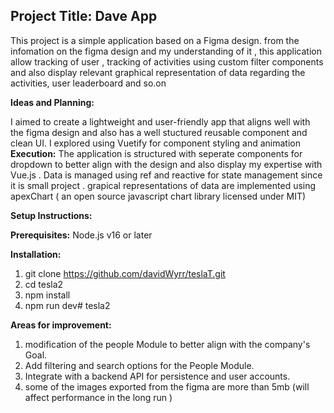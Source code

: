 ## Project Title: Dave App

This project is a simple application based on a Figma design. from the infomation on the figma design and my understanding of it , this application allow tracking of user , tracking of activities using custom filter components and also display relevant graphical representation of data regarding the activities, user leaderboard and so.on

**Ideas and Planning:**

I aimed to create a lightweight and user-friendly app that aligns well with the figma design and also has a well stuctured reusable component and clean UI. I explored using Vuetify for component styling and animation
**Execution:**
The application is structured with seperate components for dropdown to better align with the design and also display my expertise with Vue.js . Data is managed using ref and reactive for state management since it is small project . grapical representations of data are implemented using apexChart ( an open source javascript chart library licensed under MIT)

**Setup Instructions:**

 **Prerequisites:** Node.js v16 or later

 **Installation:**
1. git clone https://github.com/davidWyrr/teslaT.git
2. cd tesla2
3. npm install
4. npm run dev# tesla2

**Areas for improvement:**

1.  modification of the people Module to better align with the company's Goal.
2.  Add filtering and search options for the People Module.
3.  Integrate with a backend API for persistence and user accounts.
4. some of the images exported from the figma  are more than 5mb (will affect performance in the long run )
